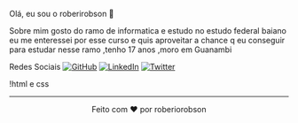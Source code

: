 <!-- Título -->
Olá, eu sou o roberirobson 👋
<!-- Subtítulo -->
Sobre mim
gosto do ramo de informatica e estudo no estudo federal baiano eu me enteressei por esse curso e quis aproveitar a chance q eu conseguir para estudar nesse ramo
,tenho 17 anos
,moro em Guanambi

<!-- Ícones de Redes Sociais -->
Redes Sociais
[![GitHub](https://img.shields.io/badge/GitHub-roberiorobson-purple)](https://github.com/roberiorobson)
[![LinkedIn](https://img.shields.io/badge/Instagram-___5JUNIOR5___-blue)](https://www.linkedin.com/in/roberiorobson)
[![Twitter](https://img.shields.io/badge/Twitter-nenhum-white)](https://twitter.com/roberiorobson)

<!-- Linguagens -->
!html e css

<!-- Footer -->
<hr>
<p align="center">
  Feito com ❤️ por roberiorobson
</p>
